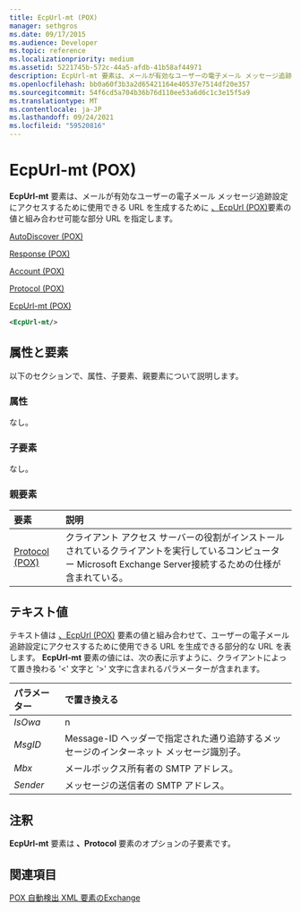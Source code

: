 ```yaml
---
title: EcpUrl-mt (POX)
manager: sethgros
ms.date: 09/17/2015
ms.audience: Developer
ms.topic: reference
ms.localizationpriority: medium
ms.assetid: 5221745b-572c-44a5-afdb-41b58af44971
description: EcpUrl-mt 要素は、メールが有効なユーザーの電子メール メッセージ追跡設定にアクセスするために使用できる URL を生成するために、EcpUrl (POX) 要素の値と組み合わせ可能な部分 URL を指定します。
ms.openlocfilehash: bb0a60f3b3a2d65421164e40537e7514df20e357
ms.sourcegitcommit: 54f6cd5a704b36b76d110ee53a6d6c1c3e15f5a9
ms.translationtype: MT
ms.contentlocale: ja-JP
ms.lasthandoff: 09/24/2021
ms.locfileid: "59520816"
---
```

# <a name="ecpurl-mt-pox"></a>EcpUrl-mt (POX)

**EcpUrl-mt** 要素は、メールが有効なユーザーの電子メール メッセージ追跡設定にアクセスするために使用できる URL を生成するために [、EcpUrl (POX)](ecpurl-pox.md)要素の値と組み合わせ可能な部分 URL を指定します。 
  
[AutoDiscover (POX)](autodiscover-pox.md)
  
[Response (POX)](response-pox.md)
  
[Account (POX)](account-pox.md)
  
[Protocol (POX)](protocol-pox.md)
  
[EcpUrl-mt (POX)](ecpurl-mt-pox.md)
  
```XML
<EcpUrl-mt/>
```

## <a name="attributes-and-elements"></a>属性と要素

以下のセクションで、属性、子要素、親要素について説明します。
  
### <a name="attributes"></a>属性

なし。
  
### <a name="child-elements"></a>子要素

なし。
  
### <a name="parent-elements"></a>親要素

|**要素**|**説明**|
|:-----|:-----|
|[Protocol (POX)](protocol-pox.md) <br/> |クライアント アクセス サーバーの役割がインストールされているクライアントを実行しているコンピューター Microsoft Exchange Server接続するための仕様が含まれている。  <br/> |
   
## <a name="text-value"></a>テキスト値

テキスト値は [、EcpUrl (POX)](ecpurl-pox.md) 要素の値と組み合わせて、ユーザーの電子メール追跡設定にアクセスするために使用できる URL を生成できる部分的な URL を表します。 **EcpUrl-mt** 要素の値には、次の表に示すように、クライアントによって置き換わる '<' 文字と '>' 文字に含まれるパラメーターが含まれます。 
  
|**パラメーター**|**で置き換える**|
|:-----|:-----|
| _IsOwa_ <br/> |n  <br/> |
| _MsgID_ <br/> |Message-ID ヘッダーで指定された通り追跡するメッセージのインターネット メッセージ識別子。  <br/> |
| _Mbx_ <br/> |メールボックス所有者の SMTP アドレス。  <br/> |
| _Sender_ <br/> |メッセージの送信者の SMTP アドレス。  <br/> |
   
## <a name="remarks"></a>注釈

**EcpUrl-mt** 要素は **、Protocol** 要素のオプションの子要素です。 
  
## <a name="see-also"></a>関連項目



[POX 自動検出 XML 要素のExchange](pox-autodiscover-xml-elements-for-exchange.md)

